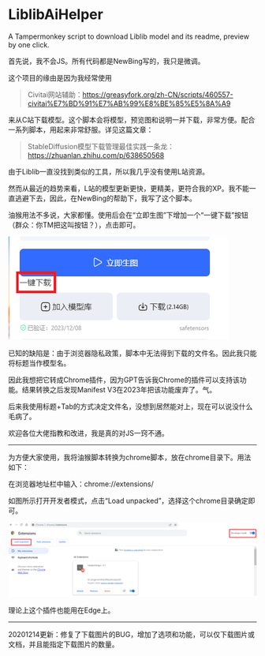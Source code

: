 # LiblibAiHelper
A Tampermonkey script to download Liblib model and its readme, preview by one click.

首先说，我不会JS。所有代码都是NewBing写的，我只是微调。

这个项目的缘由是因为我经常使用

> Civitai网站辅助：https://greasyfork.org/zh-CN/scripts/460557-civitai%E7%BD%91%E7%AB%99%E8%BE%85%E5%8A%A9

来从C站下载模型。这个脚本会将模型，预览图和说明一并下载，非常方便。配合一系列脚本，用起来非常舒服。详见这篇文章：

> StableDiffusion模型下载管理最佳实践一条龙：https://zhuanlan.zhihu.com/p/638650568

由于Liblib一直没找到类似的工具，所以我几乎没有使用L站资源。

然而从最近的趋势来看，L站的模型更新更快，更精美，更符合我的XP。我不能一直逃避下去，因此，在NewBing的帮助下，我写了这个脚本。

油猴用法不多说，大家都懂。使用后会在“立即生图”下增加一个“一键下载”按钮（群众：你TM把这叫按钮？），点击即可。

![download_button_pos.png](doc/download_button_pos.png)

已知的缺陷是：由于浏览器隐私政策，脚本中无法得到下载的文件名。因此我只能将标题当作模型名。

因此我想把它转成Chrome插件，因为GPT告诉我Chrome的插件可以支持该功能。结果转换之后发现Manifest V3在2023年把该功能废弃了。气。

后来我使用标题+Tab的方式决定文件名，没想到居然能对上，现在可以说没什么毛病了。

欢迎各位大佬指教和改进，我是真的对JS一窍不通。

------------------------------------------------------------------------------------------------------------------------

为方便大家使用，我将油猴脚本转换为chrome脚本，放在chrome目录下。用法如下：

在浏览器地址栏中输入：chrome://extensions/

如图所示打开开发者模式，点击“Load unpacked”，选择这个chrome目录确定即可。

![chrome_extension.png](doc/chrome_extension.png)

理论上这个插件也能用在Edge上。

------------------------------------------------------------------------------------------------------------------------

20201214更新：修复了下载图片的BUG，增加了选项和功能，可以仅下载图片或文档，并且能指定下载图片的数量。

